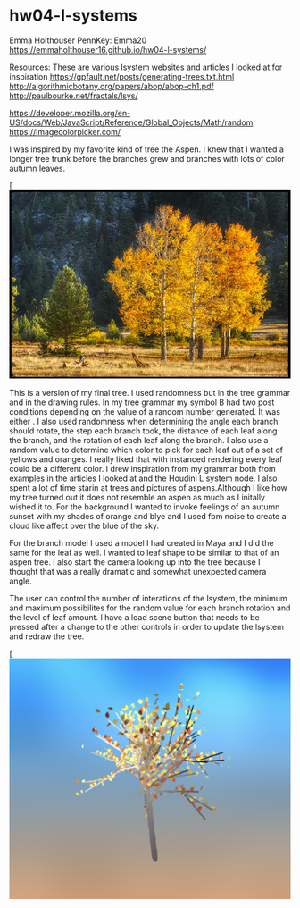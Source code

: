 # hw04-l-systems

Emma Holthouser
PennKey: Emma20
https://emmaholthouser16.github.io/hw04-l-systems/

Resources: These are various lsystem websites and articles I looked at for inspiration
https://gpfault.net/posts/generating-trees.txt.html
http://algorithmicbotany.org/papers/abop/abop-ch1.pdf
http://paulbourke.net/fractals/lsys/

https://developer.mozilla.org/en-US/docs/Web/JavaScript/Reference/Global_Objects/Math/random
https://imagecolorpicker.com/

I was inspired by my favorite kind of tree the Aspen. I knew that I wanted a longer tree trunk before the branches grew and branches with lots of color autumn leaves.

[![](aspenImage.jpeg)

 
This is a version of my final tree. I used randomness but in the tree grammar and in the drawing rules. In my tree grammar my symbol B had two post conditions depending on the value of a random number generated. It was either   . I also used randomness when determining the angle each branch should rotate, the step each branch took, the distance of each leaf along the branch, and the rotation of each leaf along the branch. I also use a random value to determine which color to pick for each leaf out of a set of yellows and oranges. I really liked that with instanced rendering every leaf could be a different color. I drew inspiration from my grammar both from examples in the articles I looked at and the Houdini L system node. I also spent a lot of time starin at trees and pictures of aspens.Although I like how my tree turned out it does not resemble an aspen as much as I initally wished it to. For the background I wanted to invoke feelings of an autumn sunset with my shades of orange and blye and I used fbm noise to create a cloud like affect over the blue of the sky. 

For the branch model I used a model I had created in Maya and I did the same for the leaf as well. I wanted to leaf shape to be similar to that of an aspen tree. I also start the camera looking up into the tree because I thought that was a really dramatic and somewhat unexpected camera angle. 

The user can control the number of interations of the lsystem, the minimum and maximum possibilites for the random value for each branch rotation and the level of leaf amount. I have a load scene button that needs to be pressed after a change to the other controls in order to update the lsystem and redraw the tree. 




[![](tree.png)
